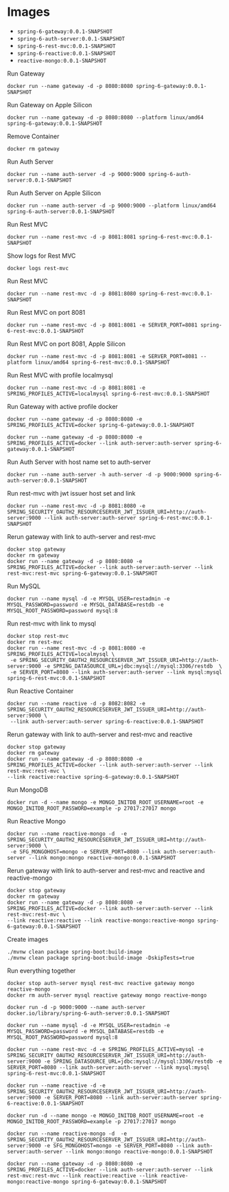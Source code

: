 # Images
* `spring-6-gateway:0.0.1-SNAPSHOT`
* `spring-6-auth-server:0.0.1-SNAPSHOT`
* `spring-6-rest-mvc:0.0.1-SNAPSHOT`
* `spring-6-reactive:0.0.1-SNAPSHOT`
* `reactive-mongo:0.0.1-SNAPSHOT`

Run Gateway
```shell
docker run --name gateway -d -p 8080:8080 spring-6-gateway:0.0.1-SNAPSHOT
```

Run Gateway on Apple Silicon
```shell
docker run --name gateway -d -p 8080:8080 --platform linux/amd64 spring-6-gateway:0.0.1-SNAPSHOT
```

Remove Container
```shell
docker rm gateway
```

Run Auth Server
```shell
docker run --name auth-server -d -p 9000:9000 spring-6-auth-server:0.0.1-SNAPSHOT
```

Run Auth Server on Apple Silicon
```shell
docker run --name auth-server -d -p 9000:9000 --platform linux/amd64 spring-6-auth-server:0.0.1-SNAPSHOT
```

Run Rest MVC
```shell
docker run --name rest-mvc -d -p 8081:8081 spring-6-rest-mvc:0.0.1-SNAPSHOT
```

Show logs for Rest MVC
```shell
docker logs rest-mvc
```

Run Rest MVC
```shell
docker run --name rest-mvc -d -p 8081:8080 spring-6-rest-mvc:0.0.1-SNAPSHOT
```

Run Rest MVC on port 8081
```shell
docker run --name rest-mvc -d -p 8081:8081 -e SERVER_PORT=8081 spring-6-rest-mvc:0.0.1-SNAPSHOT
```

Run Rest MVC on port 8081, Apple Silicon
```shell
docker run --name rest-mvc -d -p 8081:8081 -e SERVER_PORT=8081 --platform linux/amd64 spring-6-rest-mvc:0.0.1-SNAPSHOT
```

Run Rest MVC with profile localmysql
```shell
docker run --name rest-mvc -d -p 8081:8081 -e SPRING_PROFILES_ACTIVE=localmysql spring-6-rest-mvc:0.0.1-SNAPSHOT
```

Run Gateway with active profile docker
```shell
docker run --name gateway -d -p 8080:8080 -e SPRING_PROFILES_ACTIVE=docker spring-6-gateway:0.0.1-SNAPSHOT

docker run --name gateway -d -p 8080:8080 -e SPRING_PROFILES_ACTIVE=docker --link auth-server:auth-server spring-6-gateway:0.0.1-SNAPSHOT
```

Run Auth Server with host name set to auth-server
```shell
docker run --name auth-server -h auth-server -d -p 9000:9000 spring-6-auth-server:0.0.1-SNAPSHOT
```

Run rest-mvc with jwt issuer host set and link
```shell
docker run --name rest-mvc -d -p 8081:8080 -e SPRING_SECURITY_OAUTH2_RESOURCESERVER_JWT_ISSUER_URI=http://auth-server:9000 --link auth-server:auth-server spring-6-rest-mvc:0.0.1-SNAPSHOT
```

Rerun gateway with link to auth-server and rest-mvc
```shell
docker stop gateway 
docker rm gateway
docker run --name gateway -d -p 8080:8080 -e SPRING_PROFILES_ACTIVE=docker --link auth-server:auth-server --link rest-mvc:rest-mvc spring-6-gateway:0.0.1-SNAPSHOT
```

Run MySQL
```shell
docker run --name mysql -d -e MYSQL_USER=restadmin -e MYSQL_PASSWORD=password -e MYSQL_DATABASE=restdb -e MYSQL_ROOT_PASSWORD=password mysql:8
```

Run rest-mvc with link to mysql
```shell
docker stop rest-mvc
docker rm rest-mvc
docker run --name rest-mvc -d -p 8081:8080 -e SPRING_PROFILES_ACTIVE=localmysql \
 -e SPRING_SECURITY_OAUTH2_RESOURCESERVER_JWT_ISSUER_URI=http://auth-server:9000 -e SPRING_DATASOURCE_URL=jdbc:mysql://mysql:3306/restdb  \
 -e SERVER_PORT=8080 --link auth-server:auth-server --link mysql:mysql spring-6-rest-mvc:0.0.1-SNAPSHOT
```

Run Reactive Container
```shell    
docker run --name reactive -d -p 8082:8082 -e SPRING_SECURITY_OAUTH2_RESOURCESERVER_JWT_ISSUER_URI=http://auth-server:9000 \
 --link auth-server:auth-server spring-6-reactive:0.0.1-SNAPSHOT
```

Rerun gateway with link to auth-server and rest-mvc and reactive
```shell
docker stop gateway 
docker rm gateway
docker run --name gateway -d -p 8080:8080 -e SPRING_PROFILES_ACTIVE=docker --link auth-server:auth-server --link rest-mvc:rest-mvc \
--link reactive:reactive spring-6-gateway:0.0.1-SNAPSHOT
```

Run MongoDB
```shell
docker run -d --name mongo -e MONGO_INITDB_ROOT_USERNAME=root -e MONGO_INITDB_ROOT_PASSWORD=example -p 27017:27017 mongo 
```

Run Reactive Mongo
```shell
docker run --name reactive-mongo -d  -e SPRING_SECURITY_OAUTH2_RESOURCESERVER_JWT_ISSUER_URI=http://auth-server:9000 \
 -e SFG_MONGOHOST=mongo -e SERVER_PORT=8080 --link auth-server:auth-server --link mongo:mongo reactive-mongo:0.0.1-SNAPSHOT
```
Rerun gateway with link to auth-server and rest-mvc and reactive and reactive-mongo
```shell
docker stop gateway 
docker rm gateway
docker run --name gateway -d -p 8080:8080 -e SPRING_PROFILES_ACTIVE=docker --link auth-server:auth-server --link rest-mvc:rest-mvc \
--link reactive:reactive --link reactive-mongo:reactive-mongo spring-6-gateway:0.0.1-SNAPSHOT
```
Create images
```shell
./mvnw clean package spring-boot:build-image
./mvnw clean package spring-boot:build-image -DskipTests=true
```

Run everything together
```shell
docker stop auth-server mysql rest-mvc reactive gateway mongo reactive-mongo
docker rm auth-server mysql reactive gateway mongo reactive-mongo

docker run -d -p 9000:9000 --name auth-server docker.io/library/spring-6-auth-server:0.0.1-SNAPSHOT

docker run --name mysql -d -e MYSQL_USER=restadmin -e MYSQL_PASSWORD=password -e MYSQL_DATABASE=restdb -e MYSQL_ROOT_PASSWORD=password mysql:8

docker run --name rest-mvc -d -e SPRING_PROFILES_ACTIVE=mysql -e SPRING_SECURITY_OAUTH2_RESOURCESERVER_JWT_ISSUER_URI=http://auth-server:9000 -e SPRING_DATASOURCE_URL=jdbc:mysql://mysql:3306/restdb -e SERVER_PORT=8080 --link auth-server:auth-server --link mysql:mysql spring-6-rest-mvc:0.0.1-SNAPSHOT

docker run --name reactive -d -e SPRING_SECURITY_OAUTH2_RESOURCESERVER_JWT_ISSUER_URI=http://auth-server:9000 -e SERVER_PORT=8080 --link auth-server:auth-server spring-6-reactive:0.0.1-SNAPSHOT

docker run -d --name mongo -e MONGO_INITDB_ROOT_USERNAME=root -e MONGO_INITDB_ROOT_PASSWORD=example -p 27017:27017 mongo 

docker run --name reactive-mongo -d  -e SPRING_SECURITY_OAUTH2_RESOURCESERVER_JWT_ISSUER_URI=http://auth-server:9000 -e SFG_MONGOHOST=mongo -e SERVER_PORT=8080 --link auth-server:auth-server --link mongo:mongo reactive-mongo:0.0.1-SNAPSHOT

docker run --name gateway -d -p 8080:8080 -e SPRING_PROFILES_ACTIVE=docker --link auth-server:auth-server --link rest-mvc:rest-mvc --link reactive:reactive --link reactive-mongo:reactive-mongo spring-6-gateway:0.0.1-SNAPSHOT
```









